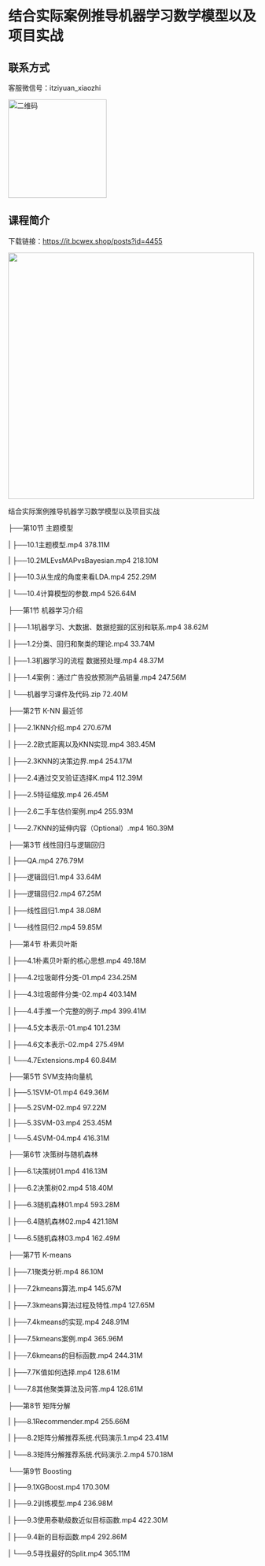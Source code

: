# 结合实际案例推导机器学习数学模型以及项目实战

## 联系方式

客服微信号：itziyuan_xiaozhi

<img src="https://ziyuanyun.oss-cn-guangzhou.aliyuncs.com/common/20240614073449/666b82192834a.jpg" width="200" height="200" alt="二维码">

## 课程简介

下载链接：https://it.bcwex.shop/posts?id=4455

<img src="https://ziyuanyun.oss-cn-guangzhou.aliyuncs.com/yun/20240920073041/66ecb421e1ab3.jpg" width="500" alt="">

  

 结合实际案例推导机器学习数学模型以及项目实战

 ├──第10节 主题模型

 | ├──10.1主题模型.mp4 378.11M

 | ├──10.2MLEvsMAPvsBayesian.mp4 218.10M

 | ├──10.3从生成的角度来看LDA.mp4 252.29M

 | └──10.4计算模型的参数.mp4 526.64M

 ├──第1节 机器学习介绍

 | ├──1.1机器学习、大数据、数据挖掘的区别和联系.mp4 38.62M

 | ├──1.2分类、回归和聚类的理论.mp4 33.74M

 | ├──1.3机器学习的流程 数据预处理.mp4 48.37M

 | ├──1.4案例：通过广告投放预测产品销量.mp4 247.56M

 | └──机器学习课件及代码.zip 72.40M

 ├──第2节 K-NN 最近邻

 | ├──2.1KNN介绍.mp4 270.67M

 | ├──2.2欧式距离以及KNN实现.mp4 383.45M

 | ├──2.3KNN的决策边界.mp4 254.17M

 | ├──2.4通过交叉验证选择K.mp4 112.39M

 | ├──2.5特征缩放.mp4 26.45M

 | ├──2.6二手车估价案例.mp4 255.93M

 | └──2.7KNN的延伸内容（Optional）.mp4 160.39M

 ├──第3节 线性回归与逻辑回归

 | ├──QA.mp4 276.79M

 | ├──逻辑回归1.mp4 33.64M

 | ├──逻辑回归2.mp4 67.25M

 | ├──线性回归1.mp4 38.08M

 | └──线性回归2.mp4 59.85M

 ├──第4节 朴素贝叶斯

 | ├──4.1朴素贝叶斯的核心思想.mp4 49.18M

 | ├──4.2垃圾邮件分类-01.mp4 234.25M

 | ├──4.3垃圾邮件分类-02.mp4 403.14M

 | ├──4.4手推一个完整的例子.mp4 399.41M

 | ├──4.5文本表示-01.mp4 101.23M

 | ├──4.6文本表示-02.mp4 275.49M

 | └──4.7Extensions.mp4 60.84M

 ├──第5节 SVM支持向量机

 | ├──5.1SVM-01.mp4 649.36M

 | ├──5.2SVM-02.mp4 97.22M

 | ├──5.3SVM-03.mp4 253.45M

 | └──5.4SVM-04.mp4 416.31M

 ├──第6节 决策树与随机森林

 | ├──6.1决策树01.mp4 416.13M

 | ├──6.2决策树02.mp4 518.40M

 | ├──6.3随机森林01.mp4 593.28M

 | ├──6.4随机森林02.mp4 421.18M

 | └──6.5随机森林03.mp4 162.49M

 ├──第7节 K-means

 | ├──7.1聚类分析.mp4 86.10M

 | ├──7.2kmeans算法.mp4 145.67M

 | ├──7.3kmeans算法过程及特性.mp4 127.65M

 | ├──7.4kmeans的实现.mp4 248.91M

 | ├──7.5kmeans案例.mp4 365.96M

 | ├──7.6kmeans的目标函数.mp4 244.31M

 | ├──7.7K值如何选择.mp4 128.61M

 | └──7.8其他聚类算法及问答.mp4 128.61M

 ├──第8节 矩阵分解

 | ├──8.1Recommender.mp4 255.66M

 | ├──8.2矩阵分解推荐系统.代码演示.1.mp4 23.41M

 | └──8.3矩阵分解推荐系统.代码演示.2.mp4 570.18M

 └──第9节 Boosting

 | ├──9.1XGBoost.mp4 170.30M

 | ├──9.2训练模型.mp4 236.98M

 | ├──9.3使用泰勒级数近似目标函数.mp4 422.30M

 | ├──9.4新的目标函数.mp4 292.86M

 | └──9.5寻找最好的Split.mp4 365.11M

  